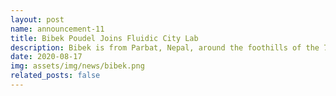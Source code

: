 ```yaml
---
layout: post
name: announcement-11
title: Bibek Poudel Joins Fluidic City Lab
description: Bibek is from Parbat, Nepal, around the foothills of the 7th highest mountain in the world—Dhaulagiri. He received his B.E. in Electronics and Communications from Kathmandu Engineering College, Tribhuvan University. He is a jack of many trades including swimming and playing guitar.
date: 2020-08-17
img: assets/img/news/bibek.png
related_posts: false
---
```


